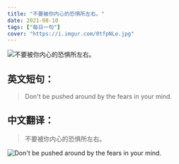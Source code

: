 ```yaml
---
title: "不要被你内心的恐惧所左右。"
date: 2021-08-10
tags: ["每日一句"]
cover: "https://i.imgur.com/0tfpNLe.jpg"
---
```


![不要被你内心的恐惧所左右。](https://i.imgur.com/WMHR6JY.jpg)

## 英文短句：
> Don't be pushed around by the fears in your mind.

<!--more-->

## 中文翻译：
> 不要被你内心的恐惧所左右。

![Don't be pushed around by the fears in your mind.](https://i.imgur.com/ZnWgIE1.jpg)

